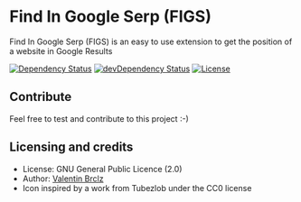 Find In Google Serp (FIGS)
======
Find In Google Serp (FIGS) is an easy to use extension to get the position of a website in Google Results

[![Dependency Status](https://img.shields.io/david/ValentinBrclz/figs.svg?style=flat)](https://david-dm.org/ValentinBrclz/figs#info=Dependencies)
[![devDependency Status](https://img.shields.io/david/dev/ValentinBrclz/figs.svg?style=flat)](https://david-dm.org/ValentinBrclz/figs#info=devDependencies)
[![License](https://img.shields.io/badge/license-GPLv2-blue.svg?style=flat)](http://opensource.org/licenses/GPL-2.0)

## Contribute
Feel free to test and contribute to this project :-)

## Licensing and credits
* License: GNU General Public Licence (2.0)
* Author: [Valentin Brclz](https://github.com/ValentinBrclz)
* Icon inspired by a work from Tubezlob under the CC0 license

